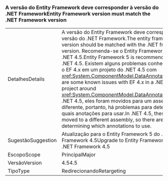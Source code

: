 ### <a name="entity-framework-version-must-match-the-net-framework-version"></a><span data-ttu-id="33f83-101">A versão do Entity Framework deve corresponder à versão do .NET Framework</span><span class="sxs-lookup"><span data-stu-id="33f83-101">Entity Framework version must match the .NET Framework version</span></span>

|   |   |
|---|---|
|<span data-ttu-id="33f83-102">Detalhes</span><span class="sxs-lookup"><span data-stu-id="33f83-102">Details</span></span>|<span data-ttu-id="33f83-103">A versão do Entity Framework deve corresponder à versão do .NET Framework.</span><span class="sxs-lookup"><span data-stu-id="33f83-103">The entity framework version should be matched with the .NET framework version.</span></span> <span data-ttu-id="33f83-104">Recomenda-se o Entity Framework 5 para o .NET 4.5.</span><span class="sxs-lookup"><span data-stu-id="33f83-104">Entity Framework 5 is recommended for .NET 4.5.</span></span> <span data-ttu-id="33f83-105">Existem alguns problemas conhecidos com o EF 4.x em um projeto do .NET 4.5 com <xref:System.ComponentModel.DataAnnotations>.</span><span class="sxs-lookup"><span data-stu-id="33f83-105">There are some known issues with EF 4.x in a .NET 4.5 project around <xref:System.ComponentModel.DataAnnotations>.</span></span> <span data-ttu-id="33f83-106">No .NET 4.5, eles foram movidos para um assembly diferente, portanto, há problemas para determinar quais anotações para usar.</span><span class="sxs-lookup"><span data-stu-id="33f83-106">In .NET 4.5, these were moved to a different assembly, so there are issues determining which annotations to use.</span></span>|
|<span data-ttu-id="33f83-107">Sugestão</span><span class="sxs-lookup"><span data-stu-id="33f83-107">Suggestion</span></span>|<span data-ttu-id="33f83-108">Atualização para o Entity Framework 5 do .NET Framework 4.5</span><span class="sxs-lookup"><span data-stu-id="33f83-108">Upgrade to Entity Framework 5 for .NET Framework 4.5</span></span>|
|<span data-ttu-id="33f83-109">Escopo</span><span class="sxs-lookup"><span data-stu-id="33f83-109">Scope</span></span>|<span data-ttu-id="33f83-110">Principal</span><span class="sxs-lookup"><span data-stu-id="33f83-110">Major</span></span>|
|<span data-ttu-id="33f83-111">Versão</span><span class="sxs-lookup"><span data-stu-id="33f83-111">Version</span></span>|<span data-ttu-id="33f83-112">4.5</span><span class="sxs-lookup"><span data-stu-id="33f83-112">4.5</span></span>|
|<span data-ttu-id="33f83-113">Tipo</span><span class="sxs-lookup"><span data-stu-id="33f83-113">Type</span></span>|<span data-ttu-id="33f83-114">Redirecionando</span><span class="sxs-lookup"><span data-stu-id="33f83-114">Retargeting</span></span>|

